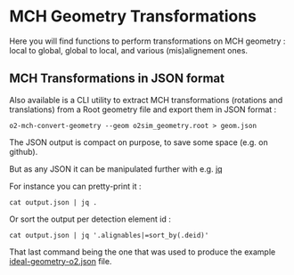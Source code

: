 <!-- doxy
\page refDetectorsMUONMCHGeometryTransformer Transformations
/doxy -->

# MCH Geometry Transformations

Here you will find functions to perform transformations on MCH geometry : local
to global, global to local, and various (mis)alignement ones.

## MCH Transformations in JSON format

Also available is a CLI utility to extract MCH transformations (rotations and
translations) from a Root geometry file and export them in JSON format :

```shell
o2-mch-convert-geometry --geom o2sim_geometry.root > geom.json
```

The JSON output is compact on purpose, to save some space (e.g. on github).

But as any JSON it can be manipulated further with e.g. [jq](https://stedolan.github.io/jq/)

For instance you can pretty-print it :

```shell
cat output.json | jq .
```

Or sort the output per detection element id :

```shell
cat output.json | jq '.alignables|=sort_by(.deid)'
```

That last command being the one that was used to produce the example [ideal-geometry-o2.json](../Test/ideal-geometry-o2.json) file.

